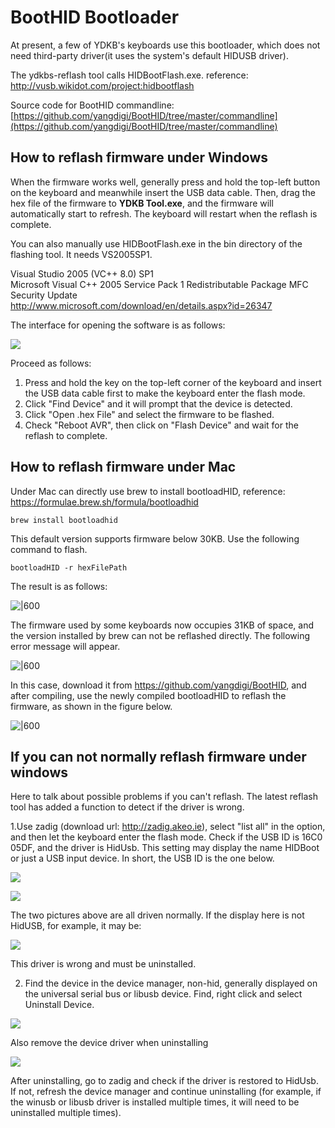 # BootHID Bootloader 

At present, a few of YDKB's keyboards use this bootloader, which does not need third-party driver(it uses the system's default HIDUSB driver).

The ydkbs-reflash tool calls HIDBootFlash.exe. reference: http://vusb.wikidot.com/project:hidbootflash

Source code for BootHID commandline: [https://github.com/yangdigi/BootHID/tree/master/commandline](https://github.com/yangdigi/BootHID/tree/master/commandline)


## How to reflash firmware under Windows

When the firmware works well, generally press and hold the top-left button on the keyboard and meanwhile insert the USB data cable. Then, drag the hex file of the firmware to **YDKB Tool.exe**, and the firmware will automatically start to refresh. The keyboard will restart when the reflash is complete.

You can also manually use HIDBootFlash.exe in the bin directory of the flashing tool. It needs VS2005SP1.

<html>
Visual Studio 2005 (VC++ 8.0) SP1<br>
Microsoft Visual C++ 2005 Service Pack 1 Redistributable Package MFC Security Update<br>
<a href="http://www.microsoft.com/download/en/details.aspx?id=26347">http://www.microsoft.com/download/en/details.aspx?id=26347</a>
</html>

The interface for opening the software is as follows:

<div style="width: 500px">

![](assets/hidbootflash.jpg?500)
</div>

Proceed as follows:
  1. Press and hold the key on the top-left corner of the keyboard and insert the USB data cable first to make the keyboard enter the flash mode.
  2. Click "Find Device" and it will prompt that the device is detected.
  3. Click "Open .hex File" and select the firmware to be flashed.
  3. Check "Reboot AVR", then click on "Flash Device" and wait for the reflash to complete.


## How to reflash firmware under Mac

Under Mac can directly use brew to install bootloadHID, reference: https://formulae.brew.sh/formula/bootloadhid 

```Terminal
brew install bootloadhid
```

This default version supports firmware below 30KB. Use the following command to flash.

```Terminal
bootloadHID -r hexFilePath
```

The result is as follows:

![|600](assets/mac_boothid_01.jpg)

The firmware used by some keyboards now occupies 31KB of space, and the version installed by brew can not be reflashed directly. The following error message will appear.

![|600](assets/mac_boothid_02.jpg)

In this case, download it from https://github.com/yangdigi/BootHID, and after compiling, use the newly compiled bootloadHID to reflash the firmware, as shown in the figure below.

![|600](assets/mac_boothid_03.jpg)


## If you can not normally reflash firmware under windows

Here to talk about possible problems if you can't reflash. The latest reflash tool has added a function to detect if the driver is wrong.

1.Use zadig (download url: http://zadig.akeo.ie), select "list all" in the option, and then let the keyboard enter the flash mode. Check if the USB ID is 16C0 05DF, and the driver is HidUsb. This setting may display the name HIDBoot or just a USB input device. In short, the USB ID is the one below.

<div style="width: 600px">

![](assets/boothid_driver_01.png?600)

![](assets/boothid_driver_02.png?600)
</div>

The two pictures above are all driven normally. If the display here is not HidUSB, for example, it may be:

<div style="width: 600px">

![](assets/boothid_driver_04.png?600)
</div>

This driver is wrong and must be uninstalled.

2. Find the device in the device manager, non-hid, generally displayed on the universal serial bus or libusb device. Find, right click and select Uninstall Device.

<div style="width: 400px">

![](assets/boothid_driver_05.png?400)
</div>

Also remove the device driver when uninstalling

<div style="width: 400px">

![](assets/boothid_driver_06.png?400)
</div>

After uninstalling, go to zadig and check if the driver is restored to HidUsb. If not, refresh the device manager and continue uninstalling (for example, if the winusb or libusb driver is installed multiple times, it will need to be uninstalled multiple times).
